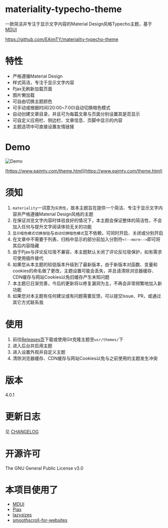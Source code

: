 # materiality-typecho-theme

一款简洁并专注于显示文字内容的Material Design风格Typecho主题，基于[MDUI](https://www.mdui.org/)

https://github.com/EAimTY/materiality-typecho-theme

# 特性
- 严格遵循Material Design
- 样式简洁，专注于显示文字内容
- Pjax无刷新加载页面
- 图片懒加载
- 可自由切换主题颜色
- 可手动或根据时间(20:00~7:00)自动切换暗色模式
- 自动创建文章目录，并且可为每篇文章与页面分别设置其是否显示
- 可自定义应用栏、侧边栏、文章信息、页脚中显示的内容
- 主题选项中可直接设置友情链接

# Demo

![Demo](https://raw.githubusercontent.com/EAimTY/materiality-typecho-theme/master/screenshot.png)

[https://www.eaimty.com/theme.html](https://www.eaimty.com/theme.html)

# 须知
1. `materiality`一词意为`实质性`，故本主题旨在提供一个简洁、专注于显示文字内容并严格遵循Material Design风格的主题
2. 在保证浏览文字内容时体验良好的情况下，本主题会保证整体的简洁性，不会加入任何与提升文字阅读体验无关的功能
3. `显示暗色模式切换按钮`与`自动切换暗色模式`互不依赖，可同时开启、关闭或分别开启
4. 在文章中不需要于列表、归档中显示的部分前加入分割符`<!--more-->`即可将其后内容隐藏
5. 由于Pjax与评论反垃圾不兼容，本主题默认关闭了评论反垃圾保护，如有需求可使用插件替代
6. 如果您从本主题的较低版本升级到了最新版本，由于新版本对函数、变量和cookies的命名做了更改，主题设置可能会丢失，并且请清除浏览器缓存、CDN缓存与网站Cookies以免旧缓存产生未知问题
7. 本主题已日渐完善，今后的更新将以修复漏洞为主，不再会非常频繁地加入新功能
8. 如果您对本主题有任何建议或有问题需要反馈，可以提交Issue、PR，或通过其它方式联系我

# 使用
1. 前往[Releases页](https://github.com/EAimTY/materiality-typecho-theme/releases)下载或使用Git克隆主题至`usr/themes/`下
2. 进入后台并启用主题
3. 进入设置外观并自定义主题
4. 清除浏览器缓存、CDN缓存与网站Cookies以免与之前使用的主题发生冲突

# 版本
4.0.1

# 更新日志
见 [CHANGELOG](https://github.com/EAimTY/materiality-typecho-theme/blob/master/CHANGELOG.md)

# 开源许可
The GNU General Public License v3.0

# 本项目使用了
- [MDUI](https://www.mdui.org/)
- [Pjax](https://github.com/MoOx/pjax)
- [lazysizes](https://github.com/aFarkas/lazysizes)
- [smoothscroll-for-websites](https://github.com/gblazex/smoothscroll-for-websites)
